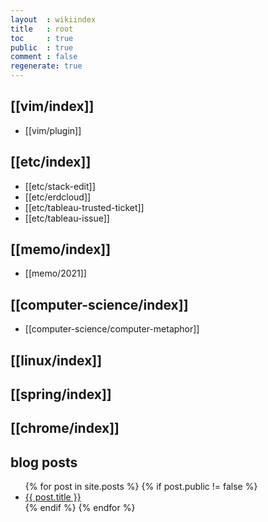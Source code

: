 ```yaml
---
layout  : wikiindex
title   : root
toc     : true
public  : true
comment : false
regenerate: true
---
```


## [[vim/index]]

* [[vim/plugin]]

## [[etc/index]]

* [[etc/stack-edit]]
* [[etc/erdcloud]]
* [[etc/tableau-trusted-ticket]]
* [[etc/tableau-issue]]

## [[memo/index]]

* [[memo/2021]]


## [[computer-science/index]]

* [[computer-science/computer-metaphor]]




## [[linux/index]]
## [[spring/index]]
## [[chrome/index]]

## blog posts
<div>
    <ul>
{% for post in site.posts %}
    {% if post.public != false %}
        <li>
            <a class="post-link" href="{{ post.url | prepend: site.baseurl }}">
                {{ post.title }}
            </a>
        </li>
    {% endif %}
{% endfor %}
    </ul>
</div>

